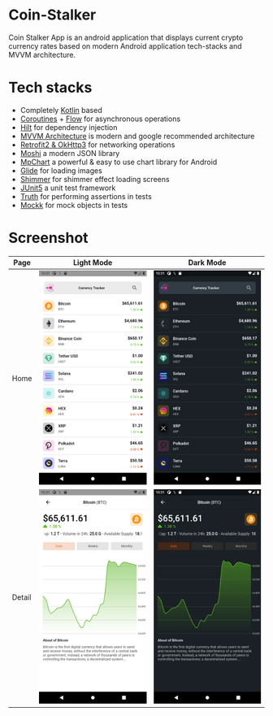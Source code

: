 # Coin-Stalker
Coin Stalker App is an android application that displays current crypto currency rates based on modern Android application tech-stacks and MVVM architecture.

# Tech stacks
- Completely [Kotlin](https://kotlinlang.org/) based 
- [Coroutines](https://github.com/Kotlin/kotlinx.coroutines) + [Flow](https://kotlin.github.io/kotlinx.coroutines/kotlinx-coroutines-core/kotlinx.coroutines.flow/) for asynchronous operations
- [Hilt](https://dagger.dev/hilt/) for dependency injection
- [MVVM Architecture](https://developer.android.com/jetpack/guide) is modern and google recommended architecture
- [Retrofit2 & OkHttp3](https://github.com/square/retrofit) for networking operations
- [Moshi](https://github.com/square/moshi/) a modern JSON library
- [MpChart](https://github.com/PhilJay/MPAndroidChart) a powerful & easy to use chart library for Android 
- [Glide](https://github.com/bumptech/glide) for loading images
- [Shimmer](https://github.com/facebook/shimmer-android) for shimmer effect loading screens
- [JUnit5](https://junit.org/junit5/docs/current/user-guide/) a unit test framework
- [Truth](https://truth.dev) for performing assertions in tests
- [Mockk](https://mockk.io) for mock objects in tests

# Screenshot
| Page  | Light Mode                                        | Dark Mode |
|-------|---------------------------------------------------|------------------------------------------|
| Home | <img src="art/home-light.png" width="300"> |<img src="art/home-dark.png" width="300"> |
| Detail | <img src="art/detail-light.png" width="300"> |<img src="art/detail-dark.png" width="300"> |
